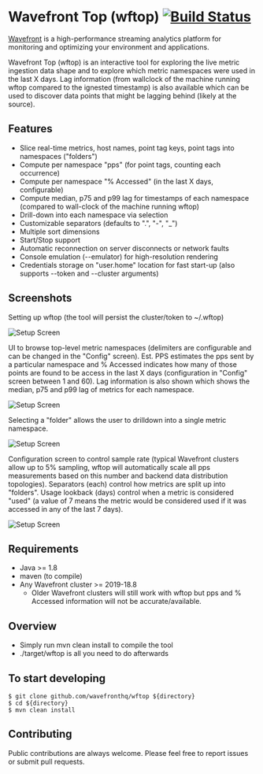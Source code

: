 # Wavefront Top (wftop) [![Build Status](https://travis-ci.org/wavefrontHQ/wftop.svg?branch=master)](https://travis-ci.org/wavefrontHQ/wftop)

[Wavefront](https://docs.wavefront.com/) is a high-performance streaming analytics platform for monitoring and optimizing your environment and applications.

Wavefront Top (wftop) is an interactive tool for exploring the live metric ingestion data shape and to explore which metric namespaces were used in the last X days. Lag information (from wallclock of the machine running wftop compared to the ignested timestamp) is also available which can be used to discover data points that might be lagging behind (likely at the source).

## Features
  * Slice real-time metrics, host names, point tag keys, point tags into namespaces ("folders")
  * Compute per namespace "pps" (for point tags, counting each occurrence)
  * Compute per namespace "% Accessed" (in the last X days, configurable)
  * Compute median, p75 and p99 lag for timestamps of each namespace (compared to wall-clock of the machine running wftop)
  * Drill-down into each namespace via selection
  * Customizable separators (defaults to ".", "-", "_")
  * Multiple sort dimensions
  * Start/Stop support
  * Automatic reconnection on server disconnects or network faults
  * Console emulation (--emulator) for high-resolution rendering
  * Credentials storage on "user.home" location for fast start-up (also supports --token and --cluster arguments)

## Screenshots

Setting up wftop (the tool will persist the cluster/token to ~/.wftop)

![Setup Screen](https://raw.githubusercontent.com/wavefronthq/wftop/master/screenshots/SetupScreen.png)

UI to browse top-level metric namespaces (delimiters are configurable and can be changed in the "Config" screen). Est. PPS estimates the pps sent by a particular namespace and % Accessed indicates how many of those points are found to be access in the last X days (configuration in "Config" screen between 1 and 60). Lag information is also shown which shows the median, p75 and p99 lag of metrics for each namespace.

![Setup Screen](https://raw.githubusercontent.com/wavefronthq/wftop/master/screenshots/BrowseScreen.png)

Selecting a "folder" allows the user to drilldown into a single metric namespace.

![Setup Screen](https://raw.githubusercontent.com/wavefronthq/wftop/master/screenshots/DrillDown.png)

Configuration screen to control sample rate (typical Wavefront clusters allow up to 5% sampling, wftop will automatically scale all pps measurements based on this number and backend data distribution topologies). Separators (each) control how metrics are split up into "folders". Usage lookback (days) control when a metric is considered "used" (a value of 7 means the metric would be considered used if it was accessed in any of the last 7 days).

![Setup Screen](https://raw.githubusercontent.com/wavefronthq/wftop/master/screenshots/ConfigurationScreen.png)

## Requirements
  * Java >= 1.8
  * maven (to compile)
  * Any Wavefront cluster >= 2019-18.8
    * Older Wavefront clusters will still work with wftop but pps and % Accessed information will not be accurate/available.

## Overview
  * Simply run mvn clean install to compile the tool
  * ./target/wftop is all you need to do afterwards
  
## To start developing

```
$ git clone github.com/wavefronthq/wftop ${directory}
$ cd ${directory}
$ mvn clean install
```

## Contributing
Public contributions are always welcome. Please feel free to report issues or submit pull requests.
